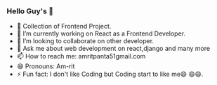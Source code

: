 ### Hello Guy's 👋


- 🔭 Collection of Frontend Project.
- 🌱 I’m currently working on React as a Frontend Developer.
- 👯 I’m looking to collaborate on other developer. 
- 💬 Ask me about web development on react,django and many more
- 📫 How to reach me: amritpanta51gmail.com
- 😄 Pronouns: Am-rit
- ⚡ Fun fact: I don't like Coding but Coding start to like me😄 😄😄.

